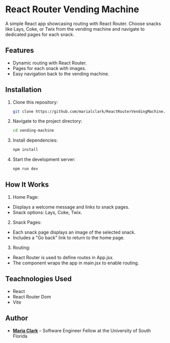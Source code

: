 # React Router Vending Machine

A simple React app showcasing routing with React Router. Choose snacks like Lays, Coke, or Twix from the vending machine and navigate to dedicated pages for each snack.

## Features
- Dynamic routing with React Router.
- Pages for each snack with images.
- Easy navigation back to the vending machine.

## Installation
1. Clone this repository:
   ```bash
   git clone https://github.com/marialclark/ReactRouterVendingMachine.git
2. Navigate to the project directory:
   ```bash
   cd vending-machine
3. Install dependencies:
   ```bash
   npm install
4. Start the development server:
   ```bash
   npm run dev

## How It Works
1. Home Page:
  - Displays a welcome message and links to snack pages.
  - Snack options: Lays, Coke, Twix.
2. Snack Pages:
  - Each snack page displays an image of the selected snack.
  - Includes a "Go back" link to return to the home page.
3. Routing:
  - React Router is used to define routes in App.jsx.
  - The <BrowserRouter> component wraps the app in main.jsx to enable routing.

## Teachnologies Used
  - React
  - React Router Dom
  - Vite

## **Author**

- **[Maria Clark](https://github.com/marialclark)** – Software Engineer Fellow at the University of South Florida
